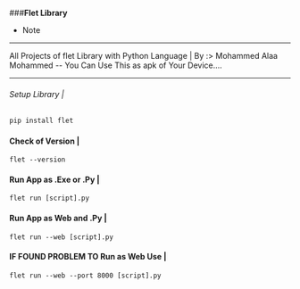 ###**__Flet Library__**
- Note
***
All Projects of flet Library with Python Language | By :> Mohammed Alaa Mohammed -- You Can Use This as apk of Your Device....
***
###### Setup  Library |
```python
pip install flet
```
#### Check of Version |
```
flet --version
```
#### Run App as .Exe or .Py |
```
flet run [script].py
```
#### Run App as Web and .Py |
```
flet run --web [script].py
```
#### <h4>IF FOUND PROBLEM TO Run as Web Use |</h4>
```
flet run --web --port 8000 [script].py
```
